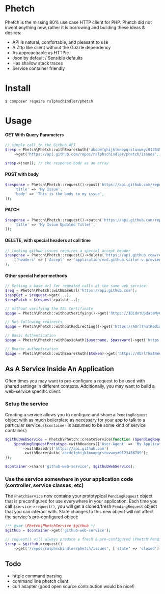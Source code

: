 # Phetch

Phetch is the missing 80% use case HTTP client for PHP. Phetch did not invent anything new,
rather it is borrowing and building these ideas & desires:

- API is natural, comfortable, and pleasant to use
- A Zttp like client without the Guzzle dependency
- As approachable as HTTPie
- Json by default / Sensible defaults
- Has shallow stack traces
- Service container friendly

# Install

```
$ composer require ralphschindler/phetch
```

# Usage

#### GET With Query Parameters

```php
// simple call to the Github API
$resp = Phetch\Phetch::withBearerAuth('abcdefghijklmnopqrstuvwxyz0123456789')
    ->get('https://api.github.com/repos/ralphschindler/phetch/issues', ['state' => 'all']);

$resp->json(); // the response body as an array
```

#### POST with body
```php
$response = Phetch\Phetch::request()->post('https://api.github.com/repos/ralphschindler/phetch/issues', [
    'title' => 'My Issue',
    'body' => 'This is the body to my issue',
]);
```

#### PATCH
```php
$response = Phetch\Phetch::request()->patch('https://api.github.com/repos/ralphschindler/phetch/issues/1', [
    'title' => 'My Issue Updated Title!',
]);
```

#### DELETE, with special headers at call time
```php
// locking github issues requires a special accept header
$response = Phetch\Phetch::request()->delete('https://api.github.com/repos/ralphschindler/phetch/issues/1/lock',
    ['headers' => ['Accept' => 'application/vnd.github.sailor-v-preview+json']]
);
```

#### Other special helper methods

```php
// Setting a base url for repeated calls at the same web service:
$req = Phetch\Phetch::withBaseUrl('https://api.github.com');
$respGet = $request->get(...);
$respPatch = $request->patch(...);

// Without verifying the SSL Certificate
$page = Phetch\Phetch::withoutVerifying()->get('https://IDidntUpdateMyCert.org');

// Not following redirects
$page = Phetch\Phetch::withoutRedirecting()->get('https://AUrlThatRedirects.com/place');

// Basic Authentication
$page = Phetch\Phetch::withBasicAuth($username, $password)->get('https://AUrlThatRedirects.com/place');

// Bearer authentication
$page = Phetch\Phetch::withBearerAuth($token)->get('https://AUrlThatRedirects.com/place');
```

## As A Service Inside An Application

Often times you may want to pre-configure a request to be used with shared
settings in different contexts. Additionally, you may want to build a
web-service specific client.

### Setup the service

Creating a service allows you to configure and share a `PendingRequest` object
with as much boilerplate as necessary for your app to talk to a particular
service. (`$container` is assumed to be some kind of service container.)

```php
$githubWebService = Phetch\Phetch::createService(function ($pendingRequestPrototype) {
    $pendingRequestPrototype->withHeaders(['User-Agent' => 'My Applications Http Client v1.0.0'])
        ->withBaseUrl('https://api.github.com')
        ->withBearerAuth('abcdefghijklmnopqrstuvwxyz0123456789');
});

$container->share('github-web-service', $githubWebService);
```

### Use the service somewhere in your application code (controller, service classes, etc)

The `PhetchService` now contains your prototypical `PendingRequest`
object that is preconfigured for use everywhere in your application. Each time
you call `$service->request()`, you will get a cloned/fresh `PendingRequest`
object that you can interact with. State changes to this new object will
not affect the service's pre-configured object:

```php
/** @var \Phetch\PhetchService $github */
$github = $container->get('github-web-service');

// request() will always produce a fresh & pre-configured \Phetch\PendingRequest
$resp = $github->request()
    ->get('/repos/ralphschindler/phetch/issues', ['state' => 'closed']);
```


## Todo

- httpie command parsing
- command line phetch client
- curl adapter (good open source contribution would be nice!)
